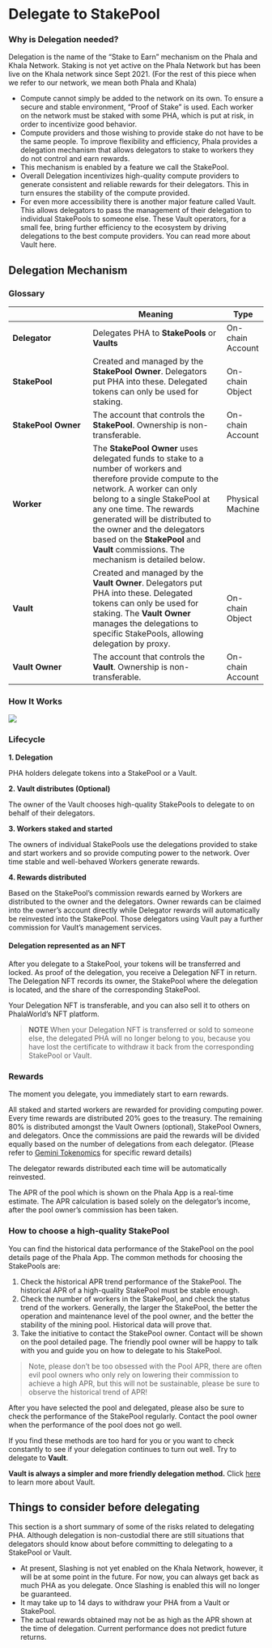 # Delegate to StakePool

### Why is Delegation needed? <a href="#why-is-delegation-needed" id="why-is-delegation-needed"></a>

Delegation is the name of the “Stake to Earn” mechanism on the Phala and Khala Network. Staking is not yet active on the Phala Network but has been live on the Khala network since Sept 2021. (For the rest of this piece when we refer to our network, we mean both Phala and Khala)

* Compute cannot simply be added to the network on its own. To ensure a secure and stable environment, “Proof of Stake” is used. Each worker on the network must be staked with some PHA, which is put at risk, in order to incentivize good behavior.
* Compute providers and those wishing to provide stake do not have to be the same people. To improve flexibility and efficiency, Phala provides a delegation mechanism that allows delegators to stake to workers they do not control and earn rewards.
* This mechanism is enabled by a feature we call the StakePool.
* Overall Delegation incentivizes high-quality compute providers to generate consistent and reliable rewards for their delegators. This in turn ensures the stability of the compute provided.
* For even more accessibility there is another major feature called Vault. This allows delegators to pass the management of their delegation to individual StakePools to someone else. These Vault operators, for a small fee, bring further efficiency to the ecosystem by driving delegations to the best compute providers. You can read more about Vault here.

## Delegation Mechanism <a href="#delegation-mechanism" id="delegation-mechanism"></a>

### Glossary <a href="#glossary" id="glossary"></a>

<table><thead><tr><th width="197.33333333333331"></th><th width="373">Meaning</th><th>Type</th></tr></thead><tbody><tr><td><strong>Delegator</strong></td><td>Delegates PHA to <strong>StakePools</strong> or <strong>Vaults</strong></td><td>On-chain Account</td></tr><tr><td><strong>StakePool</strong></td><td>Created and managed by the <strong>StakePool Owner</strong>. Delegators put PHA into these. Delegated tokens can only be used for staking.</td><td>On-chain Object</td></tr><tr><td><strong>StakePool Owner</strong></td><td>The account that controls the <strong>StakePool</strong>. Ownership is non-transferable.</td><td>On-chain Account</td></tr><tr><td><strong>Worker</strong></td><td>The <strong>StakePool Owner</strong> uses delegated funds to stake to a number of workers and therefore provide compute to the network. A worker can only belong to a single StakePool at any one time. The rewards generated will be distributed to the owner and the delegators based on the <strong>StakePool</strong> and <strong>Vault</strong> commissions. The mechanism is detailed below.</td><td>Physical Machine</td></tr><tr><td><strong>Vault</strong></td><td>Created and managed by the <strong>Vault Owner</strong>. Delegators put PHA into these. Delegated tokens can only be used for staking. The <strong>Vault Owner</strong> manages the delegations to specific StakePools, allowing delegation by proxy.</td><td>On-chain Object</td></tr><tr><td><strong>Vault Owner</strong></td><td>The account that controls the <strong>Vault</strong>. Ownership is non-transferable.</td><td>On-chain Account</td></tr></tbody></table>

### How It Works <a href="#how-it-works" id="how-it-works"></a>

![](https://i.imgur.com/yMXCTbA.png)

### **Lifecycle**

**1. Delegation**

PHA holders delegate tokens into a StakePool or a Vault.

**2. Vault distributes (Optional)**

The owner of the Vault chooses high-quality StakePools to delegate to on behalf of their delegators.

**3. Workers staked and started**

The owners of individual StakePools use the delegations provided to stake and start workers and so provide computing power to the network. Over time stable and well-behaved Workers generate rewards.

**4. Rewards distributed**

Based on the StakePool’s commission rewards earned by Workers are distributed to the owner and the delegators. Owner rewards can be claimed into the owner’s account directly while Delegator rewards will automatically be reinvested into the StakePool. Those delegators using Vault pay a further commission for Vault’s management services.

#### Delegation represented as an NFT <a href="#delegation-represented-as-an-nft" id="delegation-represented-as-an-nft"></a>

After you delegate to a StakePool, your tokens will be transferred and locked. As proof of the delegation, you receive a Delegation NFT in return. The Delegation NFT records its owner, the StakePool where the delegation is located, and the share of the corresponding StakePool.

Your Delegation NFT is transferable, and you can also sell it to others on PhalaWorld’s NFT platform.

> **NOTE** When your Delegation NFT is transferred or sold to someone else, the delegated PHA will no longer belong to you, because you have lost the certificate to withdraw it back from the corresponding StakePool or Vault.

### Rewards <a href="#rewards" id="rewards"></a>

The moment you delegate, you immediately start to earn rewards.

All staked and started workers are rewarded for providing computing power. Every time rewards are distributed 20% goes to the treasury. The remaining 80% is distributed amongst the Vault Owners (optional), StakePool Owners, and delegators. Once the commissions are paid the rewards will be divided equally based on the number of delegations from each delegator. (Please refer to [Gemini Tokenomics](../../../compute-providers/basic-info/worker-rewards.md) for specific reward details)

The delegator rewards distributed each time will be automatically reinvested.

The APR of the pool which is shown on the Phala App is a real-time estimate. The APR calculation is based solely on the delegator’s income, after the pool owner’s commission has been taken.

### How to choose a high-quality StakePool <a href="#how-to-choose-a-high-quality-stakepool" id="how-to-choose-a-high-quality-stakepool"></a>

You can find the historical data performance of the StakePool on the pool details page of the Phala App. The common methods for choosing the StakePools are:

1. Check the historical APR trend performance of the StakePool. The historical APR of a high-quality StakePool must be stable enough.
2. Check the number of workers in the StakePool, and check the status trend of the workers. Generally, the larger the StakePool, the better the operation and maintenance level of the pool owner, and the better the stability of the mining pool. Historical data will prove that.
3. Take the initiative to contact the StakePool owner. Contact will be shown on the pool detailed page. The friendly pool owner will be happy to talk with you and guide you on how to delegate to his StakePool.

> Note, please don’t be too obsessed with the Pool APR, there are often evil pool owners who only rely on lowering their commission to achieve a high APR, but this will not be sustainable, please be sure to observe the historical trend of APR!

After you have selected the pool and delegated, please also be sure to check the performance of the StakePool regularly. Contact the pool owner when the performance of the pool does not go well.

If you find these methods are too hard for you or you want to check constantly to see if your delegation continues to turn out well. Try to delegate to **Vault**.

**Vault is always a simpler and more friendly delegation method.** Click [here](whats-vault.md) to learn more about Vault.

## Things to consider before delegating <a href="#things-to-consider-before-delegating" id="things-to-consider-before-delegating"></a>

This section is a short summary of some of the risks related to delegating PHA. Although delegation is non-custodial there are still situations that delegators should know about before committing to delegating to a StakePool or Vault.

* At present, Slashing is not yet enabled on the Khala Network, however, it will be at some point in the future. For now, you can always get back as much PHA as you delegate. Once Slashing is enabled this will no longer be guaranteed.
* It may take up to 14 days to withdraw your PHA from a Vault or StakePool.
* The actual rewards obtained may not be as high as the APR shown at the time of delegation. Current performance does not predict future returns.
